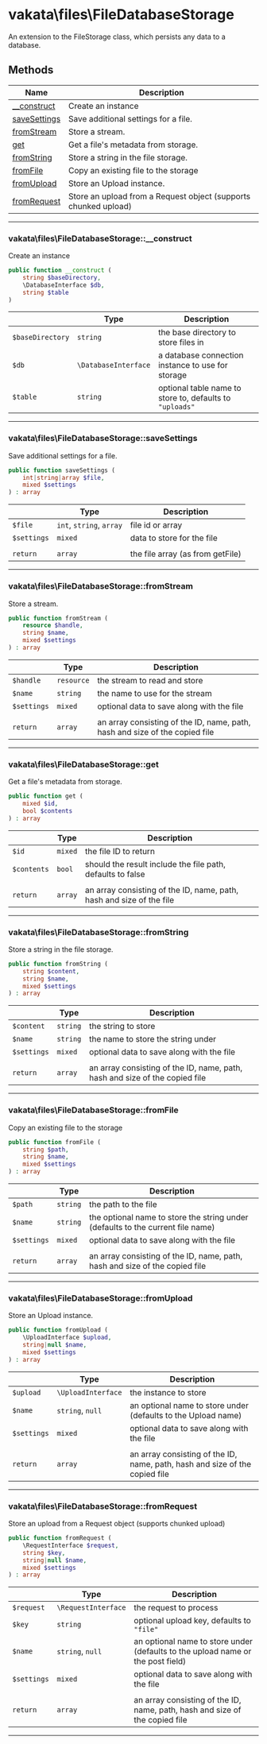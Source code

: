 # vakata\files\FileDatabaseStorage
An extension to the FileStorage class, which persists any data to a database.

## Methods

| Name | Description |
|------|-------------|
|[__construct](#vakata\files\filedatabasestorage__construct)|Create an instance|
|[saveSettings](#vakata\files\filedatabasestoragesavesettings)|Save additional settings for a file.|
|[fromStream](#vakata\files\filedatabasestoragefromstream)|Store a stream.|
|[get](#vakata\files\filedatabasestorageget)|Get a file's metadata from storage.|
|[fromString](#vakata\files\filedatabasestoragefromstring)|Store a string in the file storage.|
|[fromFile](#vakata\files\filedatabasestoragefromfile)|Copy an existing file to the storage|
|[fromUpload](#vakata\files\filedatabasestoragefromupload)|Store an Upload instance.|
|[fromRequest](#vakata\files\filedatabasestoragefromrequest)|Store an upload from a Request object (supports chunked upload)|

---



### vakata\files\FileDatabaseStorage::__construct
Create an instance  


```php
public function __construct (  
    string $baseDirectory,  
    \DatabaseInterface $db,  
    string $table  
)   
```

|  | Type | Description |
|-----|-----|-----|
| `$baseDirectory` | `string` | the base directory to store files in |
| `$db` | `\DatabaseInterface` | a database connection instance to use for storage |
| `$table` | `string` | optional table name to store to, defaults to `"uploads"` |

---


### vakata\files\FileDatabaseStorage::saveSettings
Save additional settings for a file.  


```php
public function saveSettings (  
    int|string|array $file,  
    mixed $settings  
) : array    
```

|  | Type | Description |
|-----|-----|-----|
| `$file` | `int`, `string`, `array` | file id or array |
| `$settings` | `mixed` | data to store for the file |
|  |  |  |
| `return` | `array` | the file array (as from getFile) |

---


### vakata\files\FileDatabaseStorage::fromStream
Store a stream.  


```php
public function fromStream (  
    resource $handle,  
    string $name,  
    mixed $settings  
) : array    
```

|  | Type | Description |
|-----|-----|-----|
| `$handle` | `resource` | the stream to read and store |
| `$name` | `string` | the name to use for the stream |
| `$settings` | `mixed` | optional data to save along with the file |
|  |  |  |
| `return` | `array` | an array consisting of the ID, name, path, hash and size of the copied file |

---


### vakata\files\FileDatabaseStorage::get
Get a file's metadata from storage.  


```php
public function get (  
    mixed $id,  
    bool $contents  
) : array    
```

|  | Type | Description |
|-----|-----|-----|
| `$id` | `mixed` | the file ID to return |
| `$contents` | `bool` | should the result include the file path, defaults to false |
|  |  |  |
| `return` | `array` | an array consisting of the ID, name, path, hash and size of the file |

---


### vakata\files\FileDatabaseStorage::fromString
Store a string in the file storage.  


```php
public function fromString (  
    string $content,  
    string $name,  
    mixed $settings  
) : array    
```

|  | Type | Description |
|-----|-----|-----|
| `$content` | `string` | the string to store |
| `$name` | `string` | the name to store the string under |
| `$settings` | `mixed` | optional data to save along with the file |
|  |  |  |
| `return` | `array` | an array consisting of the ID, name, path, hash and size of the copied file |

---


### vakata\files\FileDatabaseStorage::fromFile
Copy an existing file to the storage  


```php
public function fromFile (  
    string $path,  
    string $name,  
    mixed $settings  
) : array    
```

|  | Type | Description |
|-----|-----|-----|
| `$path` | `string` | the path to the file |
| `$name` | `string` | the optional name to store the string under (defaults to the current file name) |
| `$settings` | `mixed` | optional data to save along with the file |
|  |  |  |
| `return` | `array` | an array consisting of the ID, name, path, hash and size of the copied file |

---


### vakata\files\FileDatabaseStorage::fromUpload
Store an Upload instance.  


```php
public function fromUpload (  
    \UploadInterface $upload,  
    string|null $name,  
    mixed $settings  
) : array    
```

|  | Type | Description |
|-----|-----|-----|
| `$upload` | `\UploadInterface` | the instance to store |
| `$name` | `string`, `null` | an optional name to store under (defaults to the Upload name) |
| `$settings` | `mixed` | optional data to save along with the file |
|  |  |  |
| `return` | `array` | an array consisting of the ID, name, path, hash and size of the copied file |

---


### vakata\files\FileDatabaseStorage::fromRequest
Store an upload from a Request object (supports chunked upload)  


```php
public function fromRequest (  
    \RequestInterface $request,  
    string $key,  
    string|null $name,  
    mixed $settings  
) : array    
```

|  | Type | Description |
|-----|-----|-----|
| `$request` | `\RequestInterface` | the request to process |
| `$key` | `string` | optional upload key, defaults to `"file"` |
| `$name` | `string`, `null` | an optional name to store under (defaults to the upload name or the post field) |
| `$settings` | `mixed` | optional data to save along with the file |
|  |  |  |
| `return` | `array` | an array consisting of the ID, name, path, hash and size of the copied file |

---

